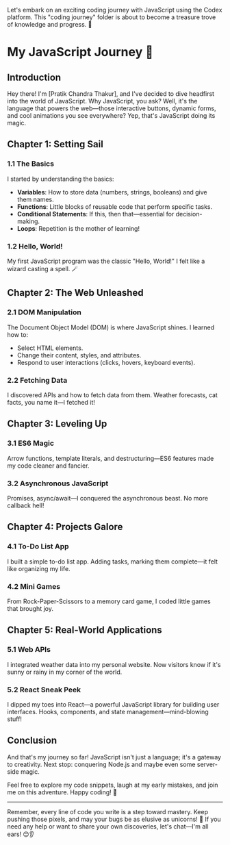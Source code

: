  Let's embark on an exciting coding journey with JavaScript using the Codex platform. This "coding journey" folder is about to become a treasure trove of knowledge and progress. 🚀

# My JavaScript Journey 🌟

## Introduction

Hey there! I'm [Pratik Chandra Thakur], and I've decided to dive headfirst into the world of JavaScript. Why JavaScript, you ask? Well, it's the language that powers the web—those interactive buttons, dynamic forms, and cool animations you see everywhere? Yep, that's JavaScript doing its magic.

## Chapter 1: Setting Sail

### 1.1 The Basics

I started by understanding the basics:
- **Variables**: How to store data (numbers, strings, booleans) and give them names.
- **Functions**: Little blocks of reusable code that perform specific tasks.
- **Conditional Statements**: If this, then that—essential for decision-making.
- **Loops**: Repetition is the mother of learning!

### 1.2 Hello, World!

My first JavaScript program was the classic "Hello, World!" I felt like a wizard casting a spell. 🪄

## Chapter 2: The Web Unleashed

### 2.1 DOM Manipulation

The Document Object Model (DOM) is where JavaScript shines. I learned how to:
- Select HTML elements.
- Change their content, styles, and attributes.
- Respond to user interactions (clicks, hovers, keyboard events).

### 2.2 Fetching Data

I discovered APIs and how to fetch data from them. Weather forecasts, cat facts, you name it—I fetched it!

## Chapter 3: Leveling Up

### 3.1 ES6 Magic

Arrow functions, template literals, and destructuring—ES6 features made my code cleaner and fancier.

### 3.2 Asynchronous JavaScript

Promises, async/await—I conquered the asynchronous beast. No more callback hell!

## Chapter 4: Projects Galore

### 4.1 To-Do List App

I built a simple to-do list app. Adding tasks, marking them complete—it felt like organizing my life.

### 4.2 Mini Games

From Rock-Paper-Scissors to a memory card game, I coded little games that brought joy.

## Chapter 5: Real-World Applications

### 5.1 Web APIs

I integrated weather data into my personal website. Now visitors know if it's sunny or rainy in my corner of the world.

### 5.2 React Sneak Peek

I dipped my toes into React—a powerful JavaScript library for building user interfaces. Hooks, components, and state management—mind-blowing stuff!

## Conclusion

And that's my journey so far! JavaScript isn't just a language; it's a gateway to creativity. Next stop: conquering Node.js and maybe even some server-side magic.

Feel free to explore my code snippets, laugh at my early mistakes, and join me on this adventure. Happy coding! 🎉

---

Remember, every line of code you write is a step toward mastery. Keep pushing those pixels, and may your bugs be as elusive as unicorns! 🦄 If you need any help or want to share your own discoveries, let's chat—I'm all ears! 😊👂
